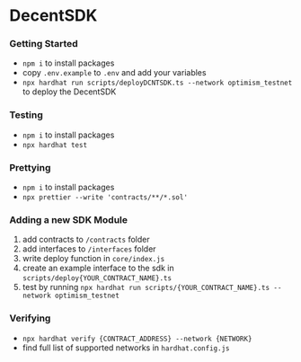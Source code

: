 # DecentSDK

### Getting Started

- `npm i` to install packages
- copy `.env.example` to `.env` and add your variables
- `npx hardhat run scripts/deployDCNTSDK.ts --network optimism_testnet` to deploy the DecentSDK

### Testing

- `npm i` to install packages
- `npx hardhat test`

### Prettying

- `npm i` to install packages
- `npx prettier --write 'contracts/**/*.sol'`

### Adding a new SDK Module

1. add contracts to `/contracts` folder
2. add interfaces to `/interfaces` folder
3. write deploy function in `core/index.js`
4. create an example interface to the sdk in `scripts/deploy{YOUR_CONTRACT_NAME}.ts`
5. test by running `npx hardhat run scripts/{YOUR_CONTRACT_NAME}.ts --network optimism_testnet`

### Verifying

- `npx hardhat verify {CONTRACT_ADDRESS} --network {NETWORK}`
- find full list of supported networks in `hardhat.config.js`
